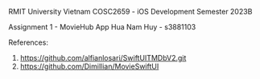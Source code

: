 RMIT University Vietnam
COSC2659 - iOS Development
Semester 2023B

Assignment 1 - MovieHub App
Hua Nam Huy - s3881103

References:
1. https://github.com/alfianlosari/SwiftUITMDbV2.git
2. https://github.com/Dimillian/MovieSwiftUI
